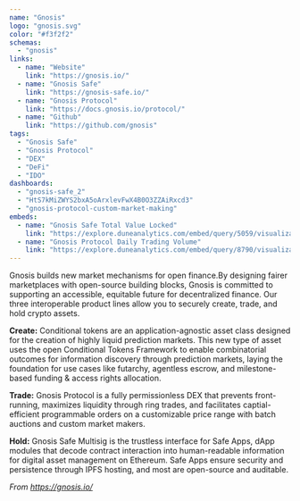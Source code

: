 ```yaml
---
name: "Gnosis"
logo: "gnosis.svg"
color: "#f3f2f2"
schemas:
  - "gnosis"
links:
  - name: "Website"
    link: "https://gnosis.io/"
  - name: "Gnosis Safe"
    link: "https://gnosis-safe.io/"
  - name: "Gnosis Protocol"
    link: "https://docs.gnosis.io/protocol/"
  - name: "Github"
    link: "https://github.com/gnosis"
tags:
  - "Gnosis Safe"
  - "Gnosis Protocol"
  - "DEX"
  - "DeFi"
  - "IDO"
dashboards:
  - "gnosis-safe_2"
  - "HtS7kMiZWYS2bxA5oArxlevFwX4B0O3ZZAiRxcd3"
  - "gnosis-protocol-custom-market-making"
embeds:
  - name: "Gnosis Safe Total Value Locked"
    link: "https://explore.duneanalytics.com/embed/query/5059/visualization/9969?api_key=d4YzPKwiyQGjBfvHMu9QlA23a4ZdlGBTz7Et01nw"
  - name: "Gnosis Protocol Daily Trading Volume"
    link: "https://explore.duneanalytics.com/embed/query/8790/visualization/17606?api_key=jN8q3XqC8sWUnHw2uzLciDLXNPmv0I4IDYcJA5W3"
---
```


Gnosis builds new market mechanisms for open finance.By designing fairer marketplaces with open-source building blocks, Gnosis is committed to supporting an accessible, equitable future for decentralized finance. Our three interoperable product lines allow you to securely create, trade, and hold crypto assets.

**Create:** Conditional tokens are an application-agnostic asset class designed for the creation of highly liquid prediction markets. This new type of asset uses the open Conditional Tokens Framework to enable combinatorial outcomes for information discovery through prediction markets, laying the foundation for use cases like futarchy, agentless escrow, and milestone-based funding & access rights allocation.

**Trade:** Gnosis Protocol is a fully permissionless DEX that prevents front-running, maximizes liquidity through ring trades, and facilitates captial-efficient programmable orders on a customizable price range with batch auctions and custom market makers.

**Hold:** Gnosis Safe Multisig is the trustless interface for Safe Apps, dApp modules that decode contract interaction into human-readable information for digital asset management on Ethereum. Safe Apps ensure security and persistence through IPFS hosting, and most are open-source and auditable.

*From https://gnosis.io/*
